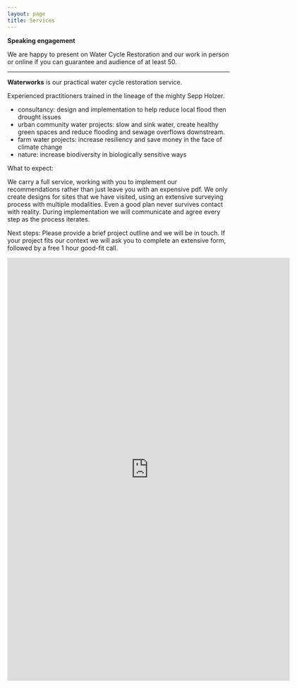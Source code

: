```yaml
---
layout: page
title: Services
---
```


**Speaking engagement**

We are happy to present on Water Cycle Restoration and our work in person or online if you can guarantee and audience of at least 50.

---------------

**Waterworks** is our practical water cycle restoration service.

Experienced practitioners trained in the lineage of the mighty Sepp Holzer.

 - consultancy: design and implementation to help reduce local flood then drought issues
 - urban community water projects: slow and sink water, create healthy green spaces and reduce flooding and sewage overflows downstream.
 - farm water projects: increase resiliency and save money in the face of climate change
 - nature: increase biodiversity in biologically sensitive ways

 What to expect:

 We carry a full service, working with you to implement our recommendations rather than just leave you with an expensive pdf.
 We only create designs for sites that we have visited, using an extensive surveying process with multiple modalities.
 Even a good plan never survives contact with reality. During implementation we will communicate and agree every step as the process iterates.

 Next steps:
 Please provide a brief project outline and we will be in touch.
 If your project fits our context we will ask you to complete an extensive form, followed by a free 1 hour good-fit call.

<iframe src="https://docs.google.com/forms/d/e/1FAIpQLSdVVlKQMe_ONcZr599HXd8HjdqNnZv0tgRzUsvY9P44wguoRA/viewform?embedded=true" width="640" height="959" frameborder="0" marginheight="0" marginwidth="0">Loading…</iframe>
